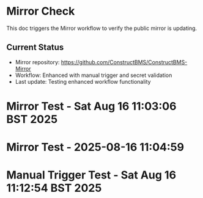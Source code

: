 # Mirror Check

This doc triggers the Mirror workflow to verify the public mirror is updating.

## Current Status
- Mirror repository: https://github.com/ConstructBMS/ConstructBMS-Mirror
- Workflow: Enhanced with manual trigger and secret validation
- Last update: Testing enhanced workflow functionality
# Mirror Test - Sat Aug 16 11:03:06 BST 2025
# Mirror Test - 2025-08-16 11:04:59
# Manual Trigger Test - Sat Aug 16 11:12:54 BST 2025
